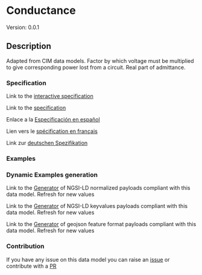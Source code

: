 # Conductance
Version: 0.0.1

## Description 

Adapted from CIM data models. Factor by which voltage must be multiplied to give corresponding power lost from a circuit. Real part of admittance.
### Specification

Link to the [interactive specification](https://swagger.lab.fiware.org/?url=https://raw.githubusercontent.com/smart-data-models/dataModel.EnergyCIM/master/Conductance/swagger.yaml)

Link to the [specification](https://github.com/smart-data-models/dataModel.EnergyCIM/blob/master/Conductance/doc/spec.md)

Enlace a la [Especificación en español](https://github.com/smart-data-models/dataModel.EnergyCIM/blob/master/Conductance/doc/spec_ES.md)

Lien vers le [spécification en français](https://github.com/smart-data-models/dataModel.EnergyCIM/blob/master/Conductance/doc/spec_FR.md)

Link zur [deutschen Spezifikation](https://github.com/smart-data-models/dataModel.EnergyCIM/blob/master/Conductance/doc/spec_DE.md)
### Examples
### Dynamic Examples generation

Link to the [Generator](https://smartdatamodels.org/extra/ngsi-ld_generator.php?schemaUrl=https://raw.githubusercontent.com/smart-data-models/dataModel.EnergyCIM/master/Conductance/schema.json&email=info@smartdatamodels.org) of NGSI-LD normalized payloads compliant with this data model. Refresh for new values

Link to the [Generator](https://smartdatamodels.org/extra/ngsi-ld_generator_keyvalues.php?schemaUrl=https://raw.githubusercontent.com/smart-data-models/dataModel.EnergyCIM/master/Conductance/schema.json&email=info@smartdatamodels.org) of NGSI-LD keyvalues payloads compliant with this data model. Refresh for new values

Link to the [Generator](https://smartdatamodels.org/extra/geojson_features_generator_v1.0.php?schemaUrl=https://raw.githubusercontent.com/smart-data-models/dataModel.EnergyCIM/master/Conductance/schema.json&email=info@smartdatamodels.org) of geojson feature format payloads compliant with this data model. Refresh for new values
### Contribution

 If you have any issue on this data model you can raise an [issue](https://github.com/smart-data-models/dataModel.EnergyCIM/issues)  or contribute with a [PR](https://github.com/smart-data-models/dataModel.EnergyCIM/pulls)